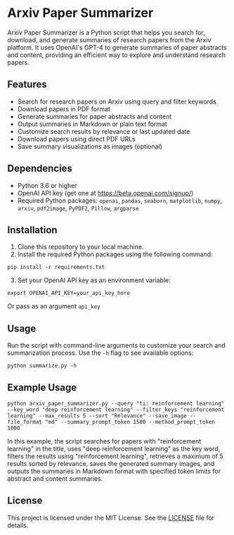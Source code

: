 # Arxiv Paper Summarizer

Arxiv Paper Summarizer is a Python script that helps you search for, download, and generate summaries of research papers from the Arxiv platform. It uses OpenAI's GPT-4 to generate summaries of paper abstracts and content, providing an efficient way to explore and understand research papers.

## Features

- Search for research papers on Arxiv using query and filter keywords
- Download papers in PDF format
- Generate summaries for paper abstracts and content
- Output summaries in Markdown or plain text format
- Customize search results by relevance or last updated date
- Download papers using direct PDF URLs
- Save summary visualizations as images (optional)

## Dependencies

- Python 3.6 or higher
- OpenAI API key (get one at https://beta.openai.com/signup/)
- Required Python packages: `openai`, `pandas`, `seaborn`, `matplotlib`, `numpy`, `arxiv`, `pdf2image`, `PyPDF2`, `Pillow`, `argparse`

## Installation

1. Clone this repository to your local machine.
2. Install the required Python packages using the following command:

```
pip install -r requirements.txt
```

3. Set your OpenAI API key as an environment variable:

```
export OPENAI_API_KEY=your_api_key_here
```

Or pass as an argument `api_key`

## Usage

Run the script with command-line arguments to customize your search and summarization process. Use the `-h` flag to see available options:
```
python summarize.py -h
```

## Example Usage
```
python arxiv_paper_summarizer.py --query "ti: reinforcement learning" --key_word "deep reinforcement learning" --filter_keys "reinforcement learning" --max_results 5 --sort "Relevance" --save_image --file_format "md" --summary_prompt_token 1500 --method_prompt_token 1000
```

In this example, the script searches for papers with "reinforcement learning" in the title, uses "deep reinforcement learning" as the key word, filters the results using "reinforcement learning", retrieves a maximum of 5 results sorted by relevance, saves the generated summary images, and outputs the summaries in Markdown format with specified token limits for abstract and content summaries.


## License

This project is licensed under the MIT License. See the [LICENSE](LICENSE) file for details.